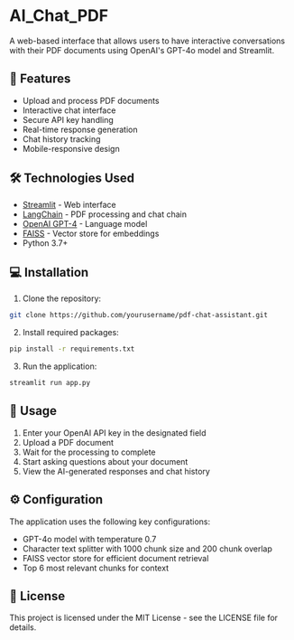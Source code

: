 # AI_Chat_PDF
A web-based interface that allows users to have interactive conversations with their PDF documents using OpenAI's GPT-4o model and Streamlit.

## 🌟 Features

- Upload and process PDF documents
- Interactive chat interface
- Secure API key handling
- Real-time response generation
- Chat history tracking
- Mobile-responsive design

## 🛠️ Technologies Used

- [Streamlit](https://streamlit.io/) - Web interface
- [LangChain](https://python.langchain.com/) - PDF processing and chat chain
- [OpenAI GPT-4](https://openai.com/) - Language model
- [FAISS](https://github.com/facebookresearch/faiss) - Vector store for embeddings
- Python 3.7+

## 💻 Installation

1. Clone the repository:
```bash
git clone https://github.com/yourusername/pdf-chat-assistant.git
```

2. Install required packages:
```bash
pip install -r requirements.txt
```

3. Run the application:
```bash
streamlit run app.py
```

## 📝 Usage

1. Enter your OpenAI API key in the designated field
2. Upload a PDF document
3. Wait for the processing to complete
4. Start asking questions about your document
5. View the AI-generated responses and chat history

## ⚙️ Configuration

The application uses the following key configurations:
- GPT-4o model with temperature 0.7
- Character text splitter with 1000 chunk size and 200 chunk overlap
- FAISS vector store for efficient document retrieval
- Top 6 most relevant chunks for context

## 📄 License

This project is licensed under the MIT License - see the LICENSE file for details.
